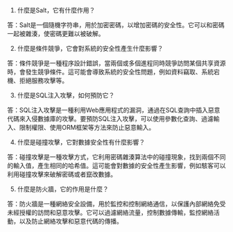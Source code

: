 1. 什麼是Salt，它有什麼作用？

答：Salt是一個隨機字符串，用於加密密碼，以增加密碼的安全性。它可以和密碼一起被雜湊，使密碼更難以被破解。

2. 什麼是條件競爭，它會對系統的安全性產生什麼影響？

答：條件競爭是一種程序設計錯誤，當兩個或多個進程同時競爭訪問某個共享資源時，會發生競爭條件。這可能會導致系統的安全性問題，例如資料竊取、系統宕機、拒絕服務攻擊等。

3. 什麼是SQL注入攻擊，如何預防它？

答：SQL注入攻擊是一種利用Web應用程式的漏洞，通過在SQL查詢中插入惡意代碼來入侵數據庫的攻擊。要預防SQL注入攻擊，可以使用參數化查詢、過濾輸入、限制權限、使用ORM框架等方法來防止惡意輸入。

4. 什麼是碰撞攻擊，它對數據安全性有什麼影響？

答：碰撞攻擊是一種攻擊方式，它利用密碼雜湊算法中的碰撞現象，找到兩個不同的輸入值，產生相同的哈希值。這可能會對數據的安全性產生影響，例如駭客可以利用碰撞攻擊來破解密碼或者竄改數據。

5. 什麼是防火牆，它的作用是什麼？

答：防火牆是一種網絡安全設備，用於監控和控制網絡通信，以保護內部網絡免受未經授權的訪問和惡意攻擊。它可以過濾網絡流量，控制數據傳輸，監控網絡活動，以及防止網絡攻擊和惡意代碼的傳播。